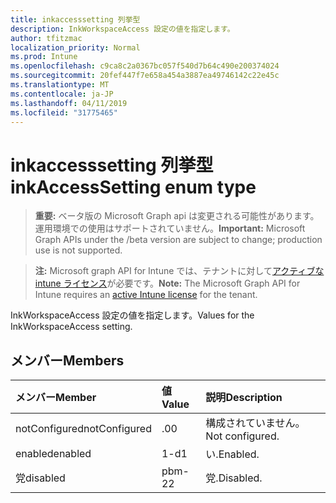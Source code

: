```yaml
---
title: inkaccesssetting 列挙型
description: InkWorkspaceAccess 設定の値を指定します。
author: tfitzmac
localization_priority: Normal
ms.prod: Intune
ms.openlocfilehash: c9ca8c2a0367bc057f540d7b64c490e200374024
ms.sourcegitcommit: 20fef447f7e658a454a3887ea49746142c22e45c
ms.translationtype: MT
ms.contentlocale: ja-JP
ms.lasthandoff: 04/11/2019
ms.locfileid: "31775465"
---
```

# <a name="inkaccesssetting-enum-type"></a><span data-ttu-id="a1fe0-103">inkaccesssetting 列挙型</span><span class="sxs-lookup"><span data-stu-id="a1fe0-103">inkAccessSetting enum type</span></span>

> <span data-ttu-id="a1fe0-104">**重要:** ベータ版の Microsoft Graph api は変更される可能性があります。運用環境での使用はサポートされていません。</span><span class="sxs-lookup"><span data-stu-id="a1fe0-104">**Important:** Microsoft Graph APIs under the /beta version are subject to change; production use is not supported.</span></span>

> <span data-ttu-id="a1fe0-105">**注:** Microsoft graph API for Intune では、テナントに対して[アクティブな intune ライセンス](https://go.microsoft.com/fwlink/?linkid=839381)が必要です。</span><span class="sxs-lookup"><span data-stu-id="a1fe0-105">**Note:** The Microsoft Graph API for Intune requires an [active Intune license](https://go.microsoft.com/fwlink/?linkid=839381) for the tenant.</span></span>

<span data-ttu-id="a1fe0-106">InkWorkspaceAccess 設定の値を指定します。</span><span class="sxs-lookup"><span data-stu-id="a1fe0-106">Values for the InkWorkspaceAccess setting.</span></span>

## <a name="members"></a><span data-ttu-id="a1fe0-107">メンバー</span><span class="sxs-lookup"><span data-stu-id="a1fe0-107">Members</span></span>
|<span data-ttu-id="a1fe0-108">メンバー</span><span class="sxs-lookup"><span data-stu-id="a1fe0-108">Member</span></span>|<span data-ttu-id="a1fe0-109">値</span><span class="sxs-lookup"><span data-stu-id="a1fe0-109">Value</span></span>|<span data-ttu-id="a1fe0-110">説明</span><span class="sxs-lookup"><span data-stu-id="a1fe0-110">Description</span></span>|
|:---|:---|:---|
|<span data-ttu-id="a1fe0-111">notConfigured</span><span class="sxs-lookup"><span data-stu-id="a1fe0-111">notConfigured</span></span>|<span data-ttu-id="a1fe0-112">.0</span><span class="sxs-lookup"><span data-stu-id="a1fe0-112">0</span></span>|<span data-ttu-id="a1fe0-113">構成されていません。</span><span class="sxs-lookup"><span data-stu-id="a1fe0-113">Not configured.</span></span>|
|<span data-ttu-id="a1fe0-114">enabled</span><span class="sxs-lookup"><span data-stu-id="a1fe0-114">enabled</span></span>|<span data-ttu-id="a1fe0-115">1-d</span><span class="sxs-lookup"><span data-stu-id="a1fe0-115">1</span></span>|<span data-ttu-id="a1fe0-116">い.</span><span class="sxs-lookup"><span data-stu-id="a1fe0-116">Enabled.</span></span>|
|<span data-ttu-id="a1fe0-117">党</span><span class="sxs-lookup"><span data-stu-id="a1fe0-117">disabled</span></span>|<span data-ttu-id="a1fe0-118">pbm-2</span><span class="sxs-lookup"><span data-stu-id="a1fe0-118">2</span></span>|<span data-ttu-id="a1fe0-119">党.</span><span class="sxs-lookup"><span data-stu-id="a1fe0-119">Disabled.</span></span>|





